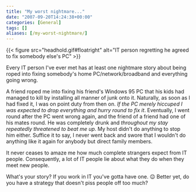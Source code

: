 ```yaml
---
title: "My worst nightmare..."
date: "2007-09-20T14:24:38+00:00"
categories: [General]
tags: []
aliases: [/my-worst-nightmare/]
---
```


{{< figure src="headhold.gif#floatright" alt="IT person regretting he agreed to fix somebody else's PC" >}}

Every IT person I've ever met has at least one nightmare story about being roped into fixing somebody's home PC/network/broadband and everything going wrong.

A friend roped me into fixing his friend's Windows 95 PC that his kids had managed to kill by installing all manner of junk onto it. Naturally, as soon as I had fixed it, I was on point duty from then on. *If the PC merely hiccuped I was expected to drop everything and hurry round to fix it*. Eventually, I went round after the PC went wrong again, and the friend of a friend had one of his mates round. He was completely drunk and *throughout my stay repeatedly threatened to beat me up*. My host didn't do anything to stop him either. Suffice it to say, I never went back and swore that I wouldn't do anything like it again for anybody but direct family members.

It never ceases to amaze me how much complete strangers expect from IT people. Consequently, a lot of IT people lie about what they do when they meet new people.

What's your story? If you work in IT you've gotta have one. :wink: Better yet, do you have a strategy that doesn't piss people off too much?
